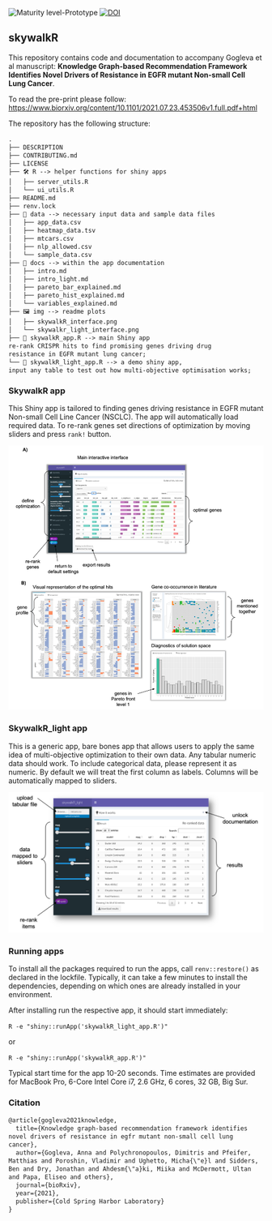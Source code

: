 ![Maturity level-Prototype](https://img.shields.io/badge/Maturity%20Level-Prototype-red) [![DOI](https://zenodo.org/badge/371064106.svg)](https://zenodo.org/badge/latestdoi/371064106)


## skywalkR

This repository contains code and documentation to accompany Gogleva et al manuscript: **Knowledge Graph-based Recommendation Framework Identifies Novel Drivers of Resistance in EGFR mutant Non-small Cell Lung Cancer**. 

To read the pre-print please follow: https://www.biorxiv.org/content/10.1101/2021.07.23.453506v1.full.pdf+html

The repository has the following structure:

```
.
├── DESCRIPTION
├── CONTRIBUTING.md
├── LICENSE
├── 🛠️ R --> helper functions for shiny apps
│   ├── server_utils.R
│   └── ui_utils.R
├── README.md
├── renv.lock
├── 💾 data --> necessary input data and sample data files
│   ├── app_data.csv
│   ├── heatmap_data.tsv
│   ├── mtcars.csv
│   ├── nlp_allowed.csv
│   └── sample_data.csv
├── 📄 docs --> within the app documentation
│   ├── intro.md
│   ├── intro_light.md
│   ├── pareto_bar_explained.md
│   ├── pareto_hist_explained.md
│   └── variables_explained.md
├── 🖼️ img --> readme plots
│   ├── skywalkR_interface.png
│   └── skywalkr_light_interface.png
├── 🧬 skywalkR_app.R --> main Shiny app
re-rank CRISPR hits to find promising genes driving drug
resistance in EGFR mutant lung cancer;
└── 🧪 skywalkR_light_app.R --> a demo shiny app,
input any table to test out how multi-objective optimisation works;
```

### SkywalkR app

This Shiny app is tailored to finding genes driving resistance in EGFR mutant Non-small Cell Line Cancer (NSCLC). The app will automatically load required data. To re-rank genes set directions of optimization by moving sliders and press ``rank!`` button.

![skywalkr_app](https://github.com/AstraZeneca/skywalkR/blob/master/img/skywalkR_interface.png)


### SkywalkR_light app

This is a generic app, bare bones app that allows users to apply the same idea of multi-objective optimization to their own data. Any tabular numeric data should work. To include categorical data, please represent it as numeric. By default we will treat the first column as labels. Columns will be automatically mapped to sliders.

![skywalkr_light_app](https://github.com/AstraZeneca/skywalkR/blob/master/img/skywalkR_light_interface.png)


### Running apps

To install all the packages required to run the apps, call ``renv::restore()`` as declared in the lockfile. Typically, it can take a few minutes to install the dependencies, depending on which ones are already installed in your environment.

After installing run the respective app, it should start immediately:

``R -e "shiny::runApp('skywalkR_light_app.R')"``

or

``R -e "shiny::runApp('skywalkR_app.R')"``

Typical start time for the app 10-20 seconds. Time estimates are provided for MacBook Pro, 6-Core Intel Core i7, 2.6 GHz, 6 cores, 32 GB, Big Sur.

### Citation 
```
@article{gogleva2021knowledge,
  title={Knowledge graph-based recommendation framework identifies novel drivers of resistance in egfr mutant non-small cell lung cancer},
  author={Gogleva, Anna and Polychronopoulos, Dimitris and Pfeifer, Matthias and Poroshin, Vladimir and Ughetto, Micha{\"e}l and Sidders, Ben and Dry, Jonathan and Ahdesm{\"a}ki, Miika and McDermott, Ultan and Papa, Eliseo and others},
  journal={bioRxiv},
  year={2021},
  publisher={Cold Spring Harbor Laboratory}
}
```

